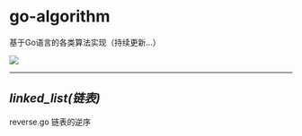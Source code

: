 # go-algorithm
基于Go语言的各类算法实现（持续更新...）

![](http://cms-bucket.nosdn.127.net/7e243b975cd74137a728f21f23b7fc0720171228180420.jpeg?imageView&thumbnail=550x0)

****
## *linked_list(链表)*

  reverse.go  链表的逆序
